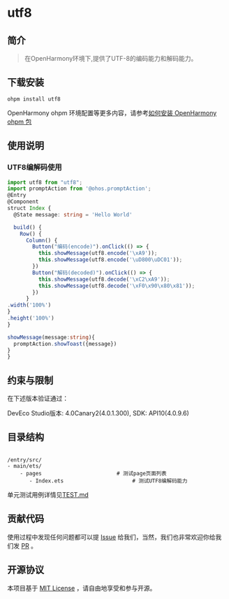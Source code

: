# utf8

## 简介

> 在OpenHarmony环境下,提供了UTF-8的编码能力和解码能力。

## 下载安装

```shell
ohpm install utf8
```

OpenHarmony ohpm 环境配置等更多内容，请参考[如何安装 OpenHarmony ohpm 包](https://gitee.com/openharmony-tpc/docs/blob/master/OpenHarmony_har_usage.md)
## 使用说明

### UTF8编解码使用

```typescript
import utf8 from "utf8";
import promptAction from '@ohos.promptAction';
@Entry
@Component
struct Index {
  @State message: string = 'Hello World'

  build() {
    Row() {
      Column() {
        Button("编码(encode)").onClick(() => {
          this.showMessage(utf8.encode('\xA9'));
          this.showMessage(utf8.encode('\uD800\uDC01'));
        })
        Button("解码(decoded)").onClick(() => {
          this.showMessage(utf8.decode('\xC2\xA9'));
          this.showMessage(utf8.decode('\xF0\x90\x80\x81'));
        })
      }
.width('100%')
}
.height('100%')
}

showMessage(message:string){
  promptAction.showToast({message})
}
}
```

## 约束与限制

在下述版本验证通过：

DevEco Studio版本: 4.0Canary2(4.0.1.300), SDK: API10(4.0.9.6)

## 目录结构

```

/entry/src/
- main/ets/     
    - pages                        # 测试page页面列表
       - Index.ets                    	# 测试UTF8编解码能力
```

单元测试用例详情见[TEST.md](https://gitee.com/openharmony-tpc/openharmony_tpc_samples/blob/master/utf8/TEST.md)

## 贡献代码

使用过程中发现任何问题都可以提 [Issue](https://gitee.com/openharmony-tpc/openharmony_tpc_samples/issues)
给我们，当然，我们也非常欢迎你给我们发 [PR](https://gitee.com/openharmony-tpc/openharmony_tpc_samples/pulls) 。

## 开源协议

本项目基于 [MIT License]() ，请自由地享受和参与开源。



